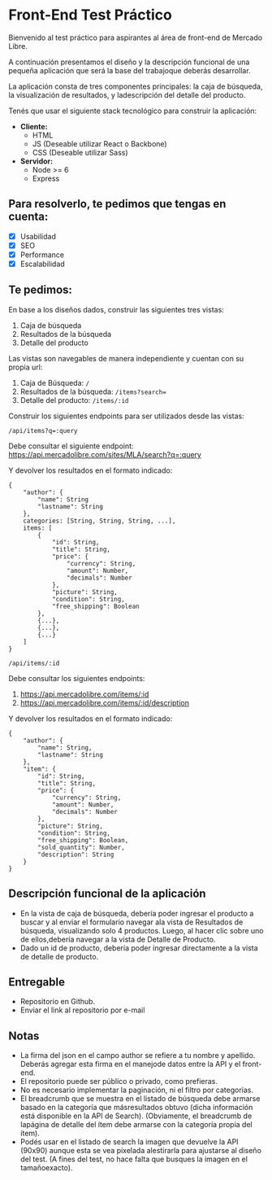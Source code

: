 # Front-End Test Práctico

Bienvenido al test práctico para aspirantes al área de front-end de Mercado Libre.

A continuación presentamos el diseño y la descripción funcional de una pequeña aplicación que será la base del trabajoque deberás desarrollar.

La aplicación consta de tres componentes principales: la caja de búsqueda, la visualización de resultados, y ladescripción del detalle del producto.

Tenés que usar el siguiente stack tecnológico para construir la aplicación:

- **Cliente:**
  - HTML 
  - JS (Deseable utilizar React o Backbone)
  - CSS (Deseable utilizar Sass)
- **Servidor:**
  - Node >= 6
  - Express

## Para resolverlo, te pedimos que tengas en cuenta:

- [x] Usabilidad
- [x] SEO
- [x] Performance
- [x] Escalabilidad

## Te pedimos:

En base a los diseños dados, construir las siguientes tres vistas:

1. Caja de búsqueda
2. Resultados de la búsqueda
3. Detalle del producto

Las vistas son navegables de manera independiente y cuentan con su propia url:

1. Caja de Búsqueda: ​`/`
2. Resultados de la búsqueda: `/items?search=`
3. Detalle del producto: `/items/:id`

Construir los siguientes endpoints para ser utilizados desde las vistas:

`/api/items?q=​:query`

Debe consultar el siguiente endpoint: 
https://api.mercadolibre.com/sites/MLA/search?q=​:query

Y devolver los resultados en el formato indicado:

````
{
    "author": {
        "name": String
        "lastname": String
    },  
    categories: [String, String, String, ...],  
    items: [
        {
            "id": String,
            "title": String,
            "price": {
                "currency": String,
                "amount": Number,
                "decimals": Number
            },
            "picture": String,
            "condition": String,
            "free_shipping": Boolean
        },
        {...},
        {...},
        {...}
    ]
}
````

`/api/items/​:id`

Debe consultar los siguientes endpoints:

1. https://api.mercadolibre.com/items/​:id
2. https://api.mercadolibre.com/items/​:id​/description

Y devolver los resultados en el formato indicado:

````
{
    "author": {
        "name": String,
        "lastname": String
    },
    "item": {
        "id": String,
        "title": String,
        "price": {
            "currency": String,
            "amount": Number,
            "decimals": Number
        },
        "picture": String,
        "condition": String,
        "free_shipping": Boolean,
        "sold_quantity": Number,
        "description": String
    }
}
````

## Descripción funcional de la aplicación

- En la vista de caja de búsqueda, debería poder ingresar el producto a buscar y al enviar el formulario navegar ala vista de Resultados de búsqueda, visualizando solo 4 productos. Luego, al hacer clic sobre uno de ellos,debería navegar a la vista de Detalle de Producto.
- Dado un id de producto, debería poder ingresar directamente a la vista de detalle de producto.

## Entregable

- Repositorio en Github.
- Enviar el link al repositorio por e-mail

## Notas

- La firma del json en el campo author se refiere a tu nombre y apellido. Deberás agregar esta firma en el manejode datos entre la API y el front-end.
- El repositorio puede ser público o privado, como prefieras.
- No es necesario implementar la paginación, ni el filtro por categorías.
- El breadcrumb que se muestra en el listado de búsqueda debe armarse basado en la categoría que másresultados obtuvo (dicha información está disponible en la API de Search). (Obviamente, el breadcrumb de lapágina de detalle del ítem debe armarse con la categoría propia del ítem).
- Podés usar en el listado de search la imagen que devuelve la API (90x90) aunque esta se vea pixelada alestirarla para ajustarse al diseño del test. (A fines del test, no hace falta que busques la imagen en el tamañoexacto).